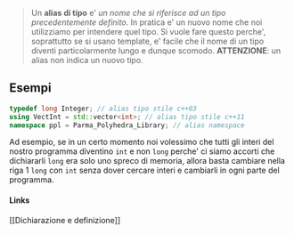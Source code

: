 >Un **alias di tipo** e' *un nome che si riferisce ad un tipo precedentemente definito*. In pratica e' un nuovo nome che noi utilizziamo per intendere quel tipo. Si vuole fare questo perche', soprattutto se si usano template, e' facile che il nome di un tipo diventi particolarmente lungo e dunque scomodo. **ATTENZIONE**: un alias non indica un nuovo tipo.

## Esempi
```cpp
typedef long Integer; // alias tipo stile c++03
using VectInt = std::vector<int>; // alias tipo stile c++11
namespace ppl = Parma_Polyhedra_Library; // alias namespace
```
Ad esempio, se in un certo momento noi volessimo che tutti gli interi del nostro programma diventino `int` e non `long` perche' ci siamo accorti che dichiararli `long` era solo uno spreco di memoria, allora basta cambiare nella riga 1 `long` con `int` senza dover cercare interi e cambiarli in ogni parte del programma. 




#### Links
[[Dichiarazione e definizione]]